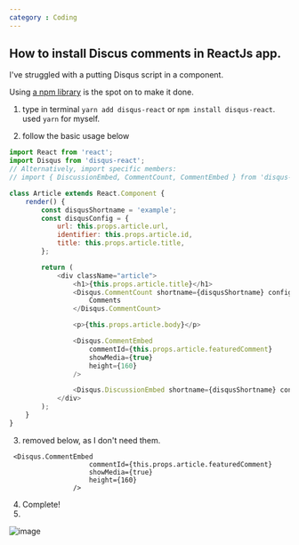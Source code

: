 ```yaml
---
category : Coding
---
```


## How to install Discus comments in ReactJs app.

I've struggled with a putting Disqus script in a component.

Using [a npm library](https://yarnpkg.com/en/package/disqus-react#readme) is the spot on to make it done.

1. type in terminal `yarn add disqus-react` or `npm install disqus-react`. used `yarn` for myself.

2. follow the basic usage below
```js
import React from 'react';
import Disqus from 'disqus-react';
// Alternatively, import specific members:
// import { DiscussionEmbed, CommentCount, CommentEmbed } from 'disqus-react';

class Article extends React.Component {
    render() {
        const disqusShortname = 'example';
        const disqusConfig = {
            url: this.props.article.url,
            identifier: this.props.article.id,
            title: this.props.article.title,
        };

        return (
            <div className="article">
                <h1>{this.props.article.title}</h1>
                <Disqus.CommentCount shortname={disqusShortname} config={disqusConfig}>
                    Comments
                </Disqus.CommentCount>

                <p>{this.props.article.body}</p>

                <Disqus.CommentEmbed 
                    commentId={this.props.article.featuredComment}
                    showMedia={true}
                    height={160}
                />

                <Disqus.DiscussionEmbed shortname={disqusShortname} config={disqusConfig} />
            </div>
        );
    }
}
```


3. removed below, as I don't need them.

```
 <Disqus.CommentEmbed 
                    commentId={this.props.article.featuredComment}
                    showMedia={true}
                    height={160}
                />
```
4. Complete!
5. 
![image](https://user-images.githubusercontent.com/35059428/70211511-a3369880-1778-11ea-8380-b8d59b10e835.png)

